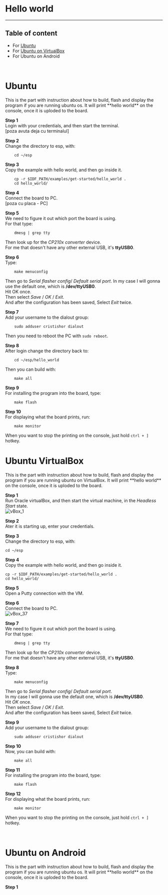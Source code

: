 # Hello world
---

## Table of content

- For [Ubuntu](#ubuntu-directly)
- For [Ubuntu on VirtualBox](#ubuntu-vBox)
- For Ubuntu on Android

<br />
<h1 id="ubuntu-directly">Ubuntu</h1>
This is the part with instruction about how to build, flash and display the program if you are running ubuntu os. It will print **hello world** on the console, once it is uploded to the board.

**Step 1**<br>
Login with your credentials, and then start the terminal.<br>
[poza avuta deja cu terminalul]

**Step 2**<br>
Change the directory to esp, with:
```
	cd ~/esp
```

**Step 3**<br>
Copy the example with hello world, and then go inside it.
```
	cp -r $IDF_PATH/examples/get-started/hello_world .
	cd hello_world/
````

**Step 4**<br>
Connect the board to PC.<br>
[poza cu placa - PC]

**Step 5**<br>
We need to figure it out which port the board is using.<br>
For that type:<br>
```
	dmesg | grep tty
```

Then look up for the *CP210x converter* device.<br>
For me that doesn't have any other external USB, it's **ttyUSB0**.

**Step 6**<br>
Type:<br>
```
	make menuconfig
```

Then go to *Serial flasher config*/ *Default serial port*.
In my case I will gonna use the default one, which is **/dev/ttyUSB0**.<br>
Hit OK once.<br>
Then select *Save* / *OK* / *Exit*.<br>
And after the configuration has been saved, Select *Exit* twice.

**Step 7**<br>
Add your username to the dialout group:<br>
```
	sudo adduser cristishor dialout
```

Then you need to reboot the PC with `sudo reboot`.

**Step 8**<br>
After login change the directory back to:<br>
```
	cd ~/esp/hello_world
```

Then you can build with:<br>
```
	make all
```

**Step 9**<br>
For installing the program into the board, type:
```
	make flash
```

**Step 10**<br>
For displaying what the board prints, run:<br>
```
	make monitor
```

When you want to stop the printing on the console, just hold `ctrl + ]` hotkey.


<h1 id="ubuntu-vBox">Ubuntu VirtualBox</h1>
This is the part with instruction about how to build, flash and display the program if you are running ubuntu on VirtualBox. It will print **hello world** on the console, once it is uploded to the board.

**Step 1**<br>
Run Oracle virtualBox, and then start the virtual machine, in the *Headless Start* state.<br>
![vBox_1](https://github.com/Cristishor201/ESP8266/blob/main/installation/ubuntu-vBox/vBox_7.png)

**Step 2**<br>
Ater it is starting up, enter your credentials.

**Step 3**<br>
Change the directory to esp, with:<br>

	cd ~/esp

**Step 4**<br>
Copy the example with hello world, and then go inside it.<br>

	cp -r $IDF_PATH/examples/get-started/hello_world .
	cd hello_world/

**Step 5**<br>
Open a Putty connection with the VM.

**Step 6**<br> 
Connect the board to PC.<br>
![vBox_37](https://github.com/Cristishor201/ESP8266/blob/main/installation/ubuntu-vBox/vBox_37.jpg)

**Step 7**<br>
We need to figure it out which port the board is using.<br>
For that type:<br>
```
	dmesg | grep tty
```

Then look up for the *CP210x converter* device.<br>
For me that doesn't have any other external USB, it's **ttyUSB0**.

**Step 8**<br>
Type:<br>
```
	make menuconfig
```

Then go to *Serial flasher config*/ *Default serial port*.<br>
In my case I will gonna use the default one, which is **/dev/ttyUSB0**.<br>
Hit *OK* once.<br>
Then select *Save* / *OK* / *Exit*.<br>
And after the configuration has been saved, Select *Exit* twice.

**Step 9**<br>
Add your username to the dialout group:<br>
```
	sudo adduser cristishor dialout
```

**Step 10**<br>
Now, you can build with:<br>
```
	make all
```

**Step 11**<br>
For installing the program into the board, type:<br>
```
	make flash
```

**Step 12**<br>
For displaying what the board prints, run:<br>
```
	make monitor
```

When you want to stop the printing on the console, just hold `ctrl + ]` hotkey.

<br />
<h1 id="ubuntu-android">Ubuntu on Android</h1>
This is the part with instruction about how to build, flash and display the program if you are running ubuntu os. It will print **hello world** on the console, once it is uploded to the board.

**Step 1**<br>
